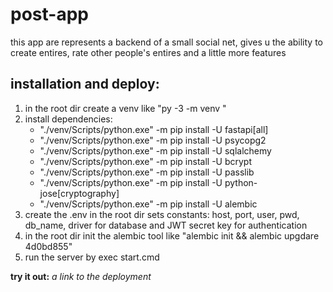 # post-app

this app are represents a backend of a small social net, gives u the ability to create entires, rate other people's entires and a little more features

## installation and deploy:

1. in the root dir create a venv like "py -3 -m venv <name>"
2. install dependencies:
   - "./venv/Scripts/python.exe" -m pip install -U fastapi[all]
   - "./venv/Scripts/python.exe" -m pip install -U psycopg2
   - "./venv/Scripts/python.exe" -m pip install -U sqlalchemy
   - "./venv/Scripts/python.exe" -m pip install -U bcrypt
   - "./venv/Scripts/python.exe" -m pip install -U passlib
   - "./venv/Scripts/python.exe" -m pip install -U python-jose[cryptography]
   - "./venv/Scripts/python.exe" -m pip install -U alembic
3. create the .env in the root dir sets constants: host, port, user, pwd, db_name, driver for database and JWT secret key for authentication
4. in the root dir init the alembic tool like "alembic init && alembic upgdare 4d0bd855"
5. run the server by exec start.cmd

**try it out:** _a link to the deployment_
